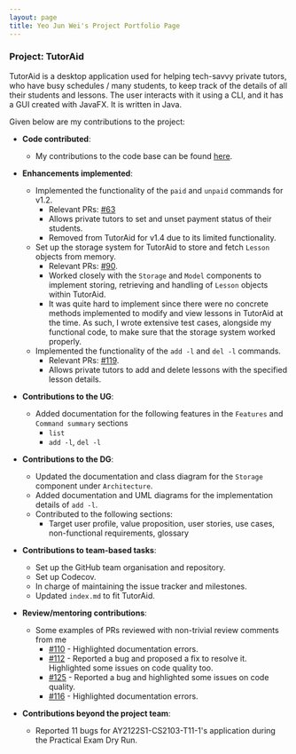 ```yaml
---
layout: page
title: Yeo Jun Wei's Project Portfolio Page
---
```


### Project: TutorAid

TutorAid is a desktop application used for helping tech-savvy private tutors, who have busy schedules / many students, to keep track of the details of all their students and lessons.
The user interacts with it using a CLI, and it has a GUI created with JavaFX. It is written in Java.

Given below are my contributions to the project:

* **Code contributed**:
  * My contributions to the code base can be found [here](https://nus-cs2103-ay2122s1.github.io/tp-dashboard/?search=JunWei3112&sort=groupTitle&sortWithin=title&timeframe=commit&mergegroup=&groupSelect=groupByRepos&breakdown=true&checkedFileTypes=docs~functional-code~test-code~other&since=2021-09-17&tabOpen=true&tabType=authorship&tabAuthor=JunWei3112&tabRepo=AY2122S1-CS2103T-W16-3%2Ftp%5Bmaster%5D&authorshipIsMergeGroup=false&authorshipFileTypes=docs~functional-code~test-code~other&authorshipIsBinaryFileTypeChecked=false).

* **Enhancements implemented**:
  * Implemented the functionality of the `paid` and `unpaid` commands for v1.2.
    * Relevant PRs: [#63](https://github.com/AY2122S1-CS2103T-W16-3/tp/pull/63)
    * Allows private tutors to set and unset payment status of their students.
    * Removed from TutorAid for v1.4 due to its limited functionality.
  * Set up the storage system for TutorAid to store and fetch `Lesson` objects from memory.
    * Relevant PRs: [#90](https://github.com/AY2122S1-CS2103T-W16-3/tp/pull/90).
    * Worked closely with the `Storage` and `Model` components to implement storing, retrieving and handling of `Lesson` objects within TutorAid.
    * It was quite hard to implement since there were no concrete methods implemented to modify and view lessons in TutorAid at the time. As such, I wrote extensive test cases, alongside my functional code, to make sure that the storage system worked properly.
  * Implemented the functionality of the `add -l` and `del -l` commands.
    * Relevant PRs: [#119](https://github.com/AY2122S1-CS2103T-W16-3/tp/pull/119).
    * Allows private tutors to add and delete lessons with the specified lesson details.

* **Contributions to the UG**:
  * Added documentation for the following features in the `Features` and `Command summary` sections
    * `list`
    * `add -l`, `del -l`

* **Contributions to the DG**:
  * Updated the documentation and class diagram for the `Storage` component under `Architecture`.
  * Added documentation and UML diagrams for the implementation details of `add -l`.
  * Contributed to the following sections:
    * Target user profile, value proposition, user stories, use cases, non-functional requirements, glossary

* **Contributions to team-based tasks**:
  * Set up the GitHub team organisation and repository.
  * Set up Codecov.
  * In charge of maintaining the issue tracker and milestones.
  * Updated `index.md` to fit TutorAid.

* **Review/mentoring contributions**:
  * Some examples of PRs reviewed with non-trivial review comments from me
    * [#110](https://github.com/AY2122S1-CS2103T-W16-3/tp/pull/110) - Highlighted documentation errors.
    * [#112](https://github.com/AY2122S1-CS2103T-W16-3/tp/pull/112) - Reported a bug and proposed a fix to resolve it. Highlighted some issues on code quality too.
    * [#125](https://github.com/AY2122S1-CS2103T-W16-3/tp/pull/125) - Reported a bug and highlighted some issues on code quality.
    * [#116](https://github.com/AY2122S1-CS2103T-W16-3/tp/pull/116) - Highlighted documentation errors.

* **Contributions beyond the project team**:
  * Reported 11 bugs for AY2122S1-CS2103-T11-1's application during the Practical Exam Dry Run.
